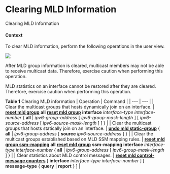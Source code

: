 Clearing MLD Information
========================

Clearing MLD Information

#### Context

To clear MLD information, perform the following operations in the user view.

![](public_sys-resources/notice_3.0-en-us.png) 

After MLD group information is cleared, multicast members may not be able to receive multicast data. Therefore, exercise caution when performing this operation.

MLD statistics on an interface cannot be restored after they are cleared. Therefore, exercise caution when performing this operation.


**Table 1** Clearing MLD information
| Operation | Command |
| --- | --- |
| Clear the multicast groups that hosts dynamically join on an interface. | [**reset mld group**](cmdqueryname=reset+mld+group) **all**  [**reset mld group**](cmdqueryname=reset+mld+group) **interface** *interface-type* *interface-number* { **all** | *ipv6-group-address* [ *ipv6-group-mask-length* ] [ *ipv6-source-address* [ *ipv6-source-mask-length* ] ] } |
| Clear the multicast groups that hosts statically join on an interface. | [**undo mld static-group**](cmdqueryname=undo+mld+static-group) { **all** | *ipv6-group-address* [ **source** *ipv6-source-address* ] } |
| Clear the multicast groups established based on MLD SSM mapping rules. | [**reset mld group ssm-mapping**](cmdqueryname=reset+mld+group+ssm-mapping) **all**  [**reset mld group**](cmdqueryname=reset+mld+group) **ssm-mapping** **interface** *interface-type* *interface-number* { **all** | *ipv6-group-address* [ *ipv6-group-mask-length* ] } |
| Clear statistics about MLD control messages. | [**reset mld control-message counters**](cmdqueryname=reset+mld+control-message+counters) [ **interface** *interface-type* *interface-number* ] [ **message-type** { **query** | **report** } ] |